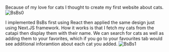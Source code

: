 Because of my love for cats I thought to create my first website about cats.
![BsBs0](https://github.com/user-attachments/assets/1269b1fe-7f02-40ff-b17c-eed124ce4f29)

I implemented BsBs first using React then applied the same design just using Next.JS framework. 
How it works is that I fetch my cats from the catapi then display them with their name. We can search for cats as well as adding them to your favorites, which if you go to your favourites tab would see additional inforamtion about each cat you added.
![BsBs1](https://github.com/user-attachments/assets/569a8871-1e50-4efc-ab76-9918154d8aab)
